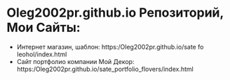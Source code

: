 # Oleg2002pr.github.io Репозиторий, Мои Сайты:
* Интернет магазин, шаблон: https:/Oleg2002pr.github.io/sate fo leohol/index.html
* Сайт портфолио компании Мой Декор: https:/Oleg2002pr.github.io/sate_portfolio_flovers/index.html
